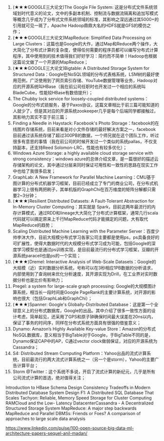 1. (★★★GOOGLE三大论文)The Google File System: 这是分布式文件系统领域划时代意义的论文，文中的多副本机制、控制流与数据流隔离和追加写模式等概念几乎成为了分布式文件系统领域的标准，其影响之深远通过其5000+的引用就可见一斑了，Apache Hadoop鼎鼎大名的HDFS就是GFS的模仿之作；
2. (★★★GOOGLE三大论文)MapReduce: Simplified Data Processing on Large Clusters：这篇也是Google的大作，通过Map和Reduce两个操作，大大简化了分布式计算的复杂度，使得任何需要的程序员都可以编写分布式计算程序，其中使用到的技术值得我们好好学习：简约而不简单！Hadoop也根据这篇论文做了一个开源的MapReduce；
3. (★★★GOOGLE三大论文)Bigtable: A Distributed Storage System for Structured Data：Google在NoSQL领域的分布式表格系统，LSM树的最好使用范例，广泛使用到了网页索引存储、YouTube数据管理等业务，Hadoop对应的开源系统叫HBase（我在前公司任职时也开发过一个相应的系统叫BladeCube，性能较HBase有数倍提升）；
4. The Chubby lock service for loosely-coupled distributed systems：Google的分布式锁服务，基于Paxos协议，这篇文章相比于前三篇可能知道的人就少了，但是其对应的开源系统zookeeper几乎是每个后端同学都接触过，其影响力其实不亚于前三篇；
5. Finding a Needle in Haystack: Facebook's Photo Storage：facebook的在线图片存储系统，目前来看是对小文件存储的最好解决方案之一，facebook目前通过该系统存储了超过300PB的数据，一个师兄就在这个团队工作，听过很多有意思的事情（我在前公司的时候开发过一个类似的系统pallas，不仅支持副本，还支持Reed Solomon-LRC，性能也有较多优化）；
6. Windows Azure Storage: a highly available cloud storage service with strong consistency：windows azure的总体介绍文章，是一篇很好的描述云存储架构的论文，其中通过分层来同时保证可用性和一致性的思路在现实工作中也给了我很多启发；
7. GraphLab: A New Framework for Parallel Machine Learning：CMU基于图计算的分布式机器学习框架，目前已经成立了专门的商业公司，在分布式机器学习上很有两把刷子，其单机版的GraphChi在百万维度的矩阵分解都只需要2~3分钟；
8. (★★★)Resilient Distributed Datasets: A Fault-Tolerant Abstraction for
In-Memory Cluster Computing：其实就是 Spark，目前这两年最流行的内存计算模式，通过RDD和lineage大大简化了分布式计算框架，通常几行scala代码就可以搞定原来上千行MapReduce代码才能搞定的问题，大有取代MapReduce的趋势；
9. Scaling Distributed Machine Learning with the Parameter Server：百度少帅李沐大作，目前大规模分布式学习各家公司主要都是使用ps，ps具备良好的可扩展性，使得大数据时代的大规模分布式学习成为可能，包括Google的深度学习模型也是通过ps训练实现，是目前最流行的分布式学习框架，豆瓣的开源系统paracell也是ps的一个实现；
10. (★★★)Dremel: Interactive Analysis of Web-Scale Datasets：Google的大规模（近）实时数据分析系统，号称可以在3秒相应1PB数据的分析请求，内部使用到了查询树来优化分析速度，其开源实现为Drill，在工业界对实时数据分析也是比价有影响力；
11. Pregel: a system for large-scale graph processing: Google的大规模图计算系统，相当长一段时间是Google PageRank的主要计算系统，对开源的影响也很大（包括GraphLab和GraphChi）；
12. (★★★)Spanner: Google's Globally-Distributed Database：这是第一个全球意义上的分布式数据库，Google的出品。其中介绍了很多一致性方面的设计考虑，简单起见，还采用了GPS和原子钟确保时间最大误差在20ns以内，保证了事务的时间序，同样在分布式系统方面具有很强的借鉴意义；
13. Dynamo: Amazon’s Highly Available Key-value Store：Amazon的分布式NoSQL数据库，意义相当于BigTable对于Google，于BigTable不同的是，Dynamo保证CAP中的AP，C通过vector clock做弱保证，对应的开源系统为Cassandra；
14. S4: Distributed Stream Computing Platform：Yahoo出品的流式计算系统，目前最流行的两大流式计算系统之一（另一个是storm），Yahoo的主要广告计算平台；
15. Storm @Twitter：这个系统不多说，开启了流式计算的新纪元，几乎是所有公司流式计算的首选，绝对值得关注；


Introduction to HBase Schema Design
Consistency Tradeoffs in Modern Distributed Database System Design
F1: A Distributed SQL Database That Scales
Tachyon: Reliable, Memory Speed Storage for Cluster Computing
RAMCloud and the Low- Latency DatacenterCassandra - A Decentralized Structured Storage System
MapReduce: A major step backwards
MapReduce and Parallel DBMSs: Friends or Foes?
A comparison of approaches to large scale data analysis

https://www.linkedin.com/pulse/100-open-source-big-data-ml-architecture-papers-sequel-anil-madan/
